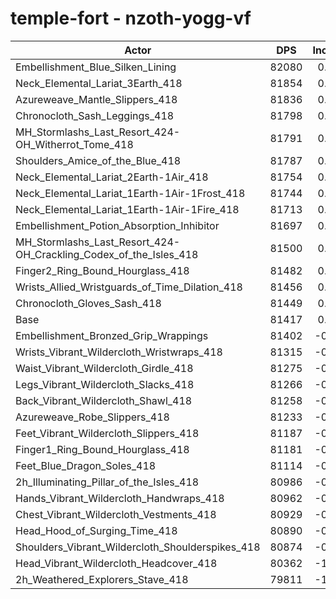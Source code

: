# temple-fort - nzoth-yogg-vf
| Actor | DPS | Increase |
|---|:---:|:---:|
|Embellishment_Blue_Silken_Lining|82080|0.81%|
|Neck_Elemental_Lariat_3Earth_418|81854|0.54%|
|Azureweave_Mantle_Slippers_418|81836|0.51%|
|Chronocloth_Sash_Leggings_418|81798|0.47%|
|MH_Stormlashs_Last_Resort_424-OH_Witherrot_Tome_418|81791|0.46%|
|Shoulders_Amice_of_the_Blue_418|81787|0.45%|
|Neck_Elemental_Lariat_2Earth-1Air_418|81754|0.41%|
|Neck_Elemental_Lariat_1Earth-1Air-1Frost_418|81744|0.40%|
|Neck_Elemental_Lariat_1Earth-1Air-1Fire_418|81713|0.36%|
|Embellishment_Potion_Absorption_Inhibitor|81697|0.34%|
|MH_Stormlashs_Last_Resort_424-OH_Crackling_Codex_of_the_Isles_418|81500|0.10%|
|Finger2_Ring_Bound_Hourglass_418|81482|0.08%|
|Wrists_Allied_Wristguards_of_Time_Dilation_418|81456|0.05%|
|Chronocloth_Gloves_Sash_418|81449|0.04%|
|Base|81417|0.00%|
|Embellishment_Bronzed_Grip_Wrappings|81402|-0.02%|
|Wrists_Vibrant_Wildercloth_Wristwraps_418|81315|-0.13%|
|Waist_Vibrant_Wildercloth_Girdle_418|81275|-0.17%|
|Legs_Vibrant_Wildercloth_Slacks_418|81266|-0.19%|
|Back_Vibrant_Wildercloth_Shawl_418|81258|-0.20%|
|Azureweave_Robe_Slippers_418|81233|-0.23%|
|Feet_Vibrant_Wildercloth_Slippers_418|81187|-0.28%|
|Finger1_Ring_Bound_Hourglass_418|81181|-0.29%|
|Feet_Blue_Dragon_Soles_418|81114|-0.37%|
|2h_Illuminating_Pillar_of_the_Isles_418|80986|-0.53%|
|Hands_Vibrant_Wildercloth_Handwraps_418|80962|-0.56%|
|Chest_Vibrant_Wildercloth_Vestments_418|80929|-0.60%|
|Head_Hood_of_Surging_Time_418|80890|-0.65%|
|Shoulders_Vibrant_Wildercloth_Shoulderspikes_418|80874|-0.67%|
|Head_Vibrant_Wildercloth_Headcover_418|80362|-1.30%|
|2h_Weathered_Explorers_Stave_418|79811|-1.97%|
